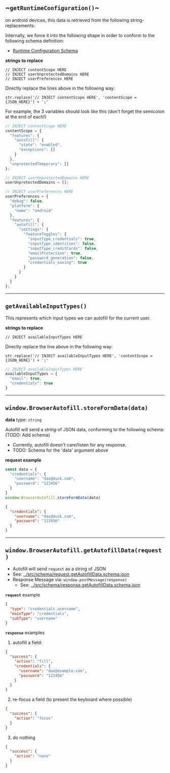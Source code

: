 ## ~`getRuntimeConfiguration()`~

on android devices, this data is retrieved from the following string-replacements:

Internally, we force it into the following shape in order to conform to the following schema definition:
- [Runtime Configuration Schema](https://github.com/duckduckgo/content-scope-scripts/blob/shane/unify-config/src/schema/runtime-configuration.schema.json)

**strings to replace**
```
// INJECT contentScope HERE
// INJECT userUnprotectedDomains HERE
// INJECT userPreferences HERE
```

Directly replace the lines above in the following way:

`str.replace('// INJECT contentScope HERE', 'contentScope = {JSON_HERE}') + ';'`

For example, the 3 variables should look like this (don't forget the semicolon at the end of each!)

```javascript
// INJECT contentScope HERE
contentScope = {
  "features": {
    "autofill": {
      "state": "enabled",
      "exceptions": []
    }
  },
  "unprotectedTemporary": []
};
```

```javascript
// INJECT userUnprotectedDomains HERE
userUnprotectedDomains = [];
```

```javascript
// INJECT userPreferences HERE
userPreferences = {
  "debug": false,
  "platform": {
    "name": "android"
  },
  "features": {
    "autofill": {
      "settings": {
        "featureToggles": {
          "inputType_credentials": true,
          "inputType_identities": false,
          "inputType_creditCards": false,
          "emailProtection": true,
          "password_generation": false,
          "credentials_saving": true
        }
      }
    }
  }
};
```

--- 

## `getAvailableInputTypes()`

This represents which input types we can autofill for the current user.


**strings to replace**
```
// INJECT availableInputTypes HERE
```

Directly replace the line above in the following way:

`str.replace('// INJECT availableInputTypes HERE', 'contentScope = {JSON_HERE}') + ';'`

```javascript
// INJECT availableInputTypes HERE
availableInputTypes = {
  "email": true,
  "credentials": true
}
```

---

## `window.BrowserAutofill.storeFormData(data)`

**data** type: `string`

Autofill will send a *string* of JSON data, conforming to the following schema: (TODO: Add schema)

- Currently, autofill doesn't care/listen for any response.
- TODO: Schema for the 'data' argument above

**request example**

```js
const data = {
  "credentials": {
    "username": "dax@duck.com",
    "password": "123456"
  }
}
window.BrowserAutofill.storeFormData(data)
```


```json
{
  "credentials": {
    "username": "dax@duck.com",
    "password": "123456"
  }
}
```

---

## `window.BrowserAutofill.getAutofillData(request)`

- Autofill will send `request` as a string of JSON 
- See: [../src/schema/request.getAutofillData.schema.json](../src/schema/request.getAutofillData.schema.json)
- Response Message via: `window.postMessage(response)`
  - See: [../src/schema/response.getAutofillData.schema.json](../src/schema/response.getAutofillData.schema.json)

**`request`** example

```json
{
  "type": "credentials.username",
  "mainType": "credentials",
  "subType": "username"
}
```

**`response`** examples

1) autofill a field:

```json
{
  "success": {
    "action": "fill",
    "credentials": {
      "username": "dax@example.com",
      "password": "123456"
    }
  }
}
```

2) re-focus a field (to present the keyboard where possible)

```json
{
  "success": {
    "action": "focus"
  }
}
```

3) do nothing

```json
{
  "success": {
    "action": "none"
  }
}
```
